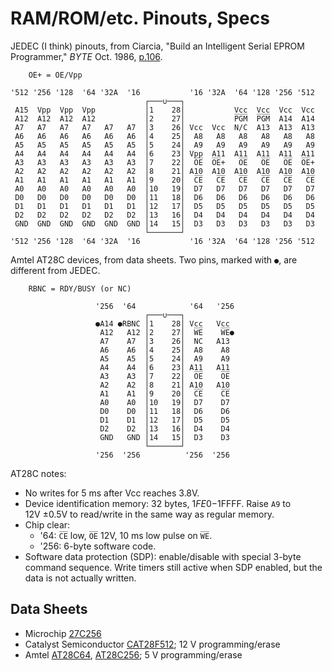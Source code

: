RAM/ROM/etc. Pinouts, Specs
===========================

JEDEC (I think) pinouts, from Ciarcia, "Build an Intelligent Serial
EPROM Programmer," _BYTE_ Oct. 1986, [p.106][byte-8610-106].

        O̅E̅+ = O̅E̅/Vpp

    '512 '256 '128  '64 '32A  '16           '16 '32A  '64 '128 '256 '512
                                  ┌───∪───┐
     A15  Vpp  Vpp  Vpp           │1    28│           Vcc  Vcc  Vcc  Vcc
     A12  A12  A12  A12           │2    27│           P̅G̅M̅  P̅G̅M̅  A14  A14
     A7   A7   A7   A7   A7   A7  │3    26│ Vcc  Vcc  N/C  A13  A13  A13
     A6   A6   A6   A6   A6   A6  │4    25│  A8   A8   A8   A8   A8   A8
     A5   A5   A5   A5   A5   A5  │5    24│  A9   A9   A9   A9   A9   A9
     A4   A4   A4   A4   A4   A4  │6    23│ Vpp  A11  A11  A11  A11  A11
     A3   A3   A3   A3   A3   A3  │7    22│  O̅E̅  O̅E̅+   O̅E̅   O̅E̅   O̅E̅  O̅E̅+
     A2   A2   A2   A2   A2   A2  │8    21│ A10  A10  A10  A10  A10  A10
     A1   A1   A1   A1   A1   A1  │9    20│  C̅E̅   C̅E̅   C̅E̅   C̅E̅   C̅E̅   C̅E̅
     A0   A0   A0   A0   A0   A0  │10   19│  D7   D7   D7   D7   D7   D7
     D0   D0   D0   D0   D0   D0  │11   18│  D6   D6   D6   D6   D6   D6
     D1   D1   D1   D1   D1   D1  │12   17│  D5   D5   D5   D5   D5   D5
     D2   D2   D2   D2   D2   D2  │13   16│  D4   D4   D4   D4   D4   D4
     GND  GND  GND  GND  GND  GND │14   15│  D3   D3   D3   D3   D3   D3
                                  └───────┘
    '512 '256 '128  '64 '32A  '16           '16 '32A  '64 '128 '256 '512

Amtel AT28C devices, from data sheets.
Two pins, marked with `●`, are different from JEDEC.

        RBNC = RDY/B̅U̅S̅Y̅ (or NC)

                       '256  '64            '64   '256
                                  ┌───∪───┐
                       ●A14 ●RBNC │1    28│ Vcc   Vcc
                        A12   A12 │2    27│  W̅E̅    W̅E̅●
                        A7    A7  │3    26│  NC   A13
                        A6    A6  │4    25│  A8    A8
                        A5    A5  │5    24│  A9    A9
                        A4    A4  │6    23│ A11   A11
                        A3    A3  │7    22│  O̅E̅    O̅E̅
                        A2    A2  │8    21│ A10   A10
                        A1    A1  │9    20│  C̅E̅    C̅E̅
                        A0    A0  │10   19│  D7    D7
                        D0    D0  │11   18│  D6    D6
                        D1    D1  │12   17│  D5    D5
                        D2    D2  │13   16│  D4    D4
                        GND   GND │14   15│  D3    D3
                                  └───────┘
                       '256  '256          '256  '256

AT28C notes:
- No writes for 5 ms after Vcc reaches 3.8V.
- Device identification memory: 32 bytes, $1FE0-$1FFFF. Raise `A9` to
  12V ±0.5V to read/write in the same way as regular memory.
- Chip clear:
  - '64: `C̅E̅` low, `O̅E̅` 12V, 10 ms low pulse on `W̅E̅`.
  - '256: 6-byte software code.
- Software data protection (SDP): enable/disable with special 3-byte
  command sequence. Write timers still active when SDP enabled, but the
  data is not actually written.


Data Sheets
-----------

- Microchip [27C256]
- Catalyst Semiconductor [CAT28F512]; 12 V programming/erase
- Amtel [AT28C64], [AT28C256]; 5 V programming/erase


<!-------------------------------------------------------------------->
[byte-8610-106]: https://archive.org/details/byte-magazine-1986-10/page/n117/mode/1up

[27C256]: http://esd.cs.ucr.edu/webres/27c256.pdf
[AT28C256]: http://ww1.microchip.com/downloads/en/DeviceDoc/doc0006.pdf
[AT28C64]: http://ww1.microchip.com/downloads/en/DeviceDoc/doc0001h.pdf
[CAT28F512]: https://datasheet.octopart.com/CAT28F512PI-90-Catalyst-Semiconductor-datasheet-1983.pdf
